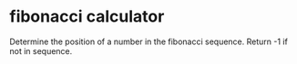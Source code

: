 # fibonacci calculator

Determine the position of a number in the fibonacci sequence. Return -1 if not in sequence. 

